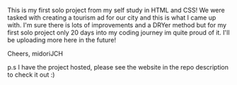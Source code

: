 This is my first solo project from my self study in HTML and CSS! We were tasked with creating a tourism ad for our city and this is what I came up with. 
I'm sure there is lots of improvements and a DRYer method but for my first solo project only 20 days into my coding journey im quite proud of it.
I'll be uploading more here in the future!

Cheers,
midoriJCH

p.s I have the project hosted, please see the website in the repo description to check it out :)
